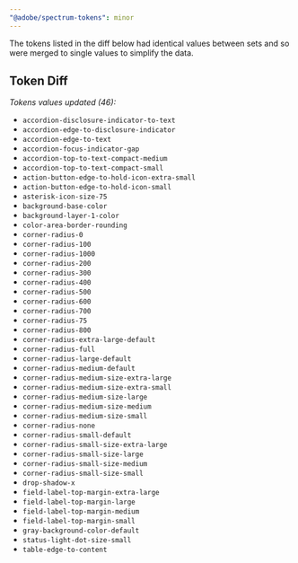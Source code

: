```yaml
---
"@adobe/spectrum-tokens": minor
---
```


The tokens listed in the diff below had identical values between sets and so were merged to single values to simplify the data.

## Token Diff

_Tokens values updated (46):_

- `accordion-disclosure-indicator-to-text`
- `accordion-edge-to-disclosure-indicator`
- `accordion-edge-to-text`
- `accordion-focus-indicator-gap`
- `accordion-top-to-text-compact-medium`
- `accordion-top-to-text-compact-small`
- `action-button-edge-to-hold-icon-extra-small`
- `action-button-edge-to-hold-icon-small`
- `asterisk-icon-size-75`
- `background-base-color`
- `background-layer-1-color`
- `color-area-border-rounding`
- `corner-radius-0`
- `corner-radius-100`
- `corner-radius-1000`
- `corner-radius-200`
- `corner-radius-300`
- `corner-radius-400`
- `corner-radius-500`
- `corner-radius-600`
- `corner-radius-700`
- `corner-radius-75`
- `corner-radius-800`
- `corner-radius-extra-large-default`
- `corner-radius-full`
- `corner-radius-large-default`
- `corner-radius-medium-default`
- `corner-radius-medium-size-extra-large`
- `corner-radius-medium-size-extra-small`
- `corner-radius-medium-size-large`
- `corner-radius-medium-size-medium`
- `corner-radius-medium-size-small`
- `corner-radius-none`
- `corner-radius-small-default`
- `corner-radius-small-size-extra-large`
- `corner-radius-small-size-large`
- `corner-radius-small-size-medium`
- `corner-radius-small-size-small`
- `drop-shadow-x`
- `field-label-top-margin-extra-large`
- `field-label-top-margin-large`
- `field-label-top-margin-medium`
- `field-label-top-margin-small`
- `gray-background-color-default`
- `status-light-dot-size-small`
- `table-edge-to-content`
